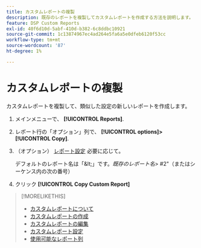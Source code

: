 ```yaml
---
title: カスタムレポートの複製
description: 既存のレポートを複製してカスタムレポートを作成する方法を説明します。
feature: DSP Custom Reports
exl-id: 40f6d10d-5abf-410d-b382-6c8ddbc10921
source-git-commit: 1c13874967ec4ad264e5fa6a5e0dfeb6120f53cc
workflow-type: tm+mt
source-wordcount: '87'
ht-degree: 1%

---
```


# カスタムレポートの複製

カスタムレポートを複製して、類似した設定の新しいレポートを作成します。

1. メインメニューで、 **[!UICONTROL Reports]**.

1. レポート行の「オプション」列で、 **[!UICONTROL options]>[!UICONTROL Copy]**.

1. （オプション） [レポート設定](/help/dsp/reports/report-settings.md) 必要に応じて。

   デフォルトのレポート名は「\&lt;」です。*既存のレポート名*\> \#2&quot;（またはシーケンス内の次の番号）

1. クリック **[!UICONTROL Copy Custom Report]**

>[!MORELIKETHIS]
>
>* [カスタムレポートについて](/help/dsp/reports/report-about.md)
>* [カスタムレポートの作成](/help/dsp/reports/report-create.md)
>* [カスタムレポートの編集](/help/dsp/reports/report-edit.md)
>* [カスタムレポート設定](/help/dsp/reports/report-settings.md)
>* [使用可能なレポート列](/help/dsp/reports/report-columns.md)

